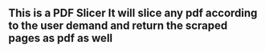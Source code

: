 ## This is a PDF Slicer It will slice any pdf according to the user demand and return the scraped pages as pdf as well
